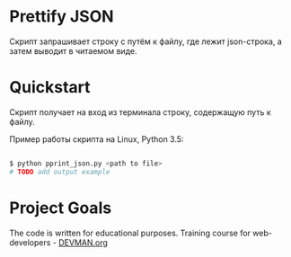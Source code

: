 # Prettify JSON

Скрипт запрашивает строку с путём к файлу, где лежит json-строка, а затем выводит в читаемом виде.

# Quickstart

Скрипт получает на вход из терминала строку, содержащую путь к файлу. 

Пример работы скрипта на Linux, Python 3.5:

```bash

$ python pprint_json.py <path to file>
# TODO add output example

```

# Project Goals

The code is written for educational purposes. Training course for web-developers - [DEVMAN.org](https://devman.org)
